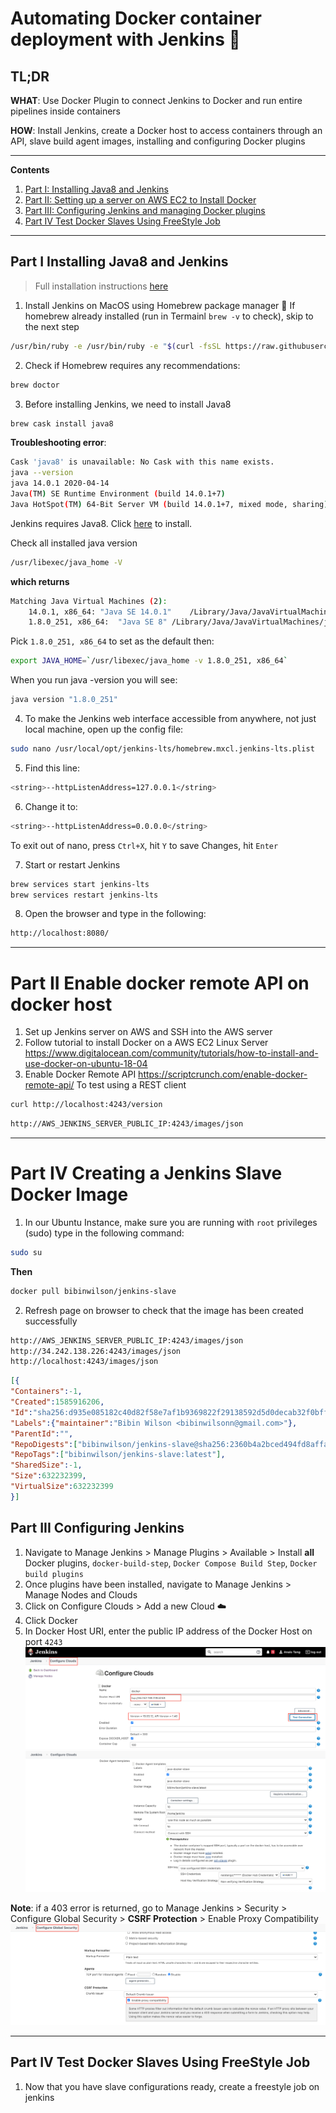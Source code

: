 # Automating Docker container deployment with Jenkins :whale: 

## TL;DR
**WHAT**: Use Docker Plugin to connect Jenkins to Docker and run entire pipelines inside containers

**HOW**: Install Jenkins, create a Docker host to access containers through an API, slave build agent images, installing and configuring Docker plugins

---

**Contents**
1. [Part I: Installing Java8 and Jenkins](#part-i-installing-java8-and-jenkins)
2. [Part II: Setting up a server on AWS EC2 to Install Docker](#part-ii-enable-docker-remote-api-on-docker-host)
3. [Part III: Configuring Jenkins and managing Docker plugins](#part-iii-configuring-jenkins)
4. [Part IV Test Docker Slaves Using FreeStyle Job](#part-iv-creating-a-jenkins-slave-docker-image)

---
## Part I Installing Java8 and Jenkins

> Full installation instructions [here](https://www.macminivault.com/installing-jenkins-on-macos/)

1. Install Jenkins on MacOS using Homebrew package manager :beers: If homebrew already installed (run in Termainl `brew -v` to check), skip to the next step 
```bash
/usr/bin/ruby -e /usr/bin/ruby -e "$(curl -fsSL https://raw.githubusercontent.com/Homebrew/install/master/install)"
```

2. Check if Homebrew requires any recommendations:
```bash
brew doctor
```

3. Before installing Jenkins, we need to install Java8
```bash
brew cask install java8
```
**Troubleshooting error**:
```bash
Cask 'java8' is unavailable: No Cask with this name exists.
java --version
java 14.0.1 2020-04-14
Java(TM) SE Runtime Environment (build 14.0.1+7)
Java HotSpot(TM) 64-Bit Server VM (build 14.0.1+7, mixed mode, sharing)
``` 

Jenkins requires Java8. Click [here](http://www.oracle.com/technetwork/java/javase/downloads/jdk8-downloads-2133151.html) to install.

Check all installed java version
```bash
/usr/libexec/java_home -V
```
**which returns**
```bash
Matching Java Virtual Machines (2):
    14.0.1, x86_64:	"Java SE 14.0.1"	/Library/Java/JavaVirtualMachines/jdk-14.0.1.jdk/Contents/Home
    1.8.0_251, x86_64:	"Java SE 8"	/Library/Java/JavaVirtualMachines/jdk1.8.0_251.jdk/Contents/Home
```

Pick `1.8.0_251, x86_64` to set as the default then:
```bash
export JAVA_HOME=`/usr/libexec/java_home -v 1.8.0_251, x86_64`
```

When you run java -version you will see:
```bash
java version "1.8.0_251"
```

4. To make the Jenkins web interface accessible from anywhere, not just local machine, open up the config file:
```bash
sudo nano /usr/local/opt/jenkins-lts/homebrew.mxcl.jenkins-lts.plist
```

5. Find this line:
```bash
<string>--httpListenAddress=127.0.0.1</string>
```

6. Change it to:
```bash
<string>--httpListenAddress=0.0.0.0</string>
```
To exit out of nano, press `Ctrl+X`, hit `Y` to save Changes, hit `Enter`

7. Start or restart Jenkins
```bash
brew services start jenkins-lts
brew services restart jenkins-lts
```

8. Open the browser and type in the following:
```bash
http://localhost:8080/
```

---
# Part II Enable docker remote API on docker host
1. Set up Jenkins server on AWS and SSH into the AWS server 
2. Follow tutorial to install Docker on a AWS EC2 Linux Server
https://www.digitalocean.com/community/tutorials/how-to-install-and-use-docker-on-ubuntu-18-04
3. Enable Docker Remote API
https://scriptcrunch.com/enable-docker-remote-api/
To test using a REST client
```bash
curl http://localhost:4243/version
```
```bash
http://AWS_JENKINS_SERVER_PUBLIC_IP:4243/images/json
```
---
# Part IV Creating a Jenkins Slave Docker Image
1. In our Ubuntu Instance, make sure you are running with `root` privileges (sudo) type in the following command:

```bash
sudo su
```
**Then**
```bash
docker pull bibinwilson/jenkins-slave
```
2. Refresh page on browser to check that the image has been created successfully
```bash
http://AWS_JENKINS_SERVER_PUBLIC_IP:4243/images/json
http://34.242.138.226:4243/images/json
http://localhost:4243/images/json
```

```json
[{
"Containers":-1,
"Created":1585916206,
"Id":"sha256:d935e085182c40d82f58e7af1b9369822f29138592d5d0decab32f0bff00c94a",
"Labels":{"maintainer":"Bibin Wilson <bibinwilsonn@gmail.com>"},
"ParentId":"",
"RepoDigests":["bibinwilson/jenkins-slave@sha256:2360b4a2bced494fd8affa94c174057208d540783aeba4261cce74a6ea376342"],
"RepoTags":["bibinwilson/jenkins-slave:latest"],
"SharedSize":-1,
"Size":632232399,
"VirtualSize":632232399
}]
```

## Part III Configuring Jenkins
1. Navigate to Manage Jenkins > Manage Plugins > Available > Install **all** Docker plugins, `docker-build-step`, `Docker Compose Build Step`, `Docker build plugins` 
2. Once plugins have been installed, navigate to Manage Jenkins > Manage Nodes and Clouds
3. Click on Configure Clouds > Add a new Cloud :cloud:
4. Click Docker
5. In Docker Host URI, enter the public IP address of the Docker Host on port `4243`
![Configure Clouds Docker Details](images/configure_clouds_docker_cloud_details.png)
![Docker Agent Templates](images/docker_agent_templates.png)

**Note**: if a 403 error is returned, go to Manage Jenkins > Security > Configure Global Security > **CSRF Protection** > Enable Proxy Compatibility
![CSRF_protection_jenkins_api_crumb_issuer](images/jenkins_global_security.png)

---

## Part IV Test Docker Slaves Using FreeStyle Job
1. Now that you have slave configurations ready, create a freestyle job on jenkins